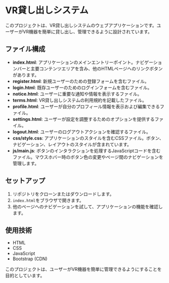 # VR貸し出しシステム

このプロジェクトは、VR貸し出しシステムのウェブアプリケーションです。ユーザーがVR機器を簡単に貸し出し、管理できるように設計されています。

## ファイル構成

- **index.html**: アプリケーションのメインエントリーポイント。ナビゲーションバーと主要コンテンツエリアを含み、他のHTMLページへのリンクボタンがあります。
- **register.html**: 新規ユーザーのための登録フォームを含むファイル。
- **login.html**: 既存ユーザーのためのログインフォームを含むファイル。
- **notice.html**: ユーザーに重要な通知や情報を表示するファイル。
- **terms.html**: VR貸し出しシステムの利用規約を記載したファイル。
- **profile.html**: ユーザーが自分のプロフィール情報を表示および編集できるファイル。
- **settings.html**: ユーザーが設定を調整するためのオプションを提供するファイル。
- **logout.html**: ユーザーのログアウトアクションを確認するファイル。
- **css/style.css**: アプリケーションのスタイルを含むCSSファイル。ボタン、ナビゲーション、レイアウトのスタイルが含まれています。
- **js/main.js**: ボタンのインタラクションを処理するJavaScriptコードを含むファイル。マウスホバー時のボタン色の変更やページ間のナビゲーションを管理します。

## セットアップ

1. リポジトリをクローンまたはダウンロードします。
2. `index.html`をブラウザで開きます。
3. 他のページへのナビゲーションを試して、アプリケーションの機能を確認します。

## 使用技術

- HTML
- CSS
- JavaScript
- Bootstrap (CDN)

このプロジェクトは、ユーザーがVR機器を簡単に管理できるようにすることを目的としています。